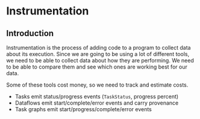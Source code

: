 # Instrumentation

## Introduction

Instrumentation is the process of adding code to a program to collect data about its execution. Since we are going to be using a lot of different tools, we need to be able to collect data about how they are performing. We need to be able to compare them and see which ones are working best for our data.

Some of these tools cost money, so we need to track and estimate costs.

- Tasks emit status/progress events (`TaskStatus`, progress percent)
- Dataflows emit start/complete/error events and carry provenance
- Task graphs emit start/progress/complete/error events
